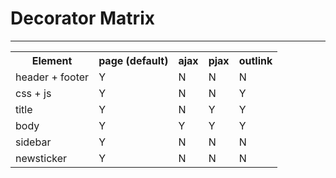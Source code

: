 
# Decorator Matrix
--------------------------------------------------------------------------------


<table>
<tr>
<th>Element</th>
<th>page (default)</th>
<th>ajax</th>
<th>pjax</th>
<th>outlink</th>
</tr>
<tr>
<td>header + footer</td>
<td>Y</td>
<td>N</td>
<td>N</td>
<td>N</td>
</tr>
<tr>
<td>css + js</td>
<td>Y</td>
<td>N</td>
<td>N</td>
<td>Y</td>
</tr>
<tr>
<td>title</td>
<td>Y</td>
<td>N</td>
<td>Y</td>
<td>Y</td>
</tr>
<tr>
<td>body</td>
<td>Y</td>
<td>Y</td>
<td>Y</td>
<td>Y</td>
</tr>
<tr>
<td>sidebar</td>
<td>Y</td>
<td>N</td>
<td>N</td>
<td>N</td>
</tr>
<tr>
<td>newsticker</td>
<td>Y</td>
<td>N</td>
<td>N</td>
<td>N</td>
</tr>
</table>